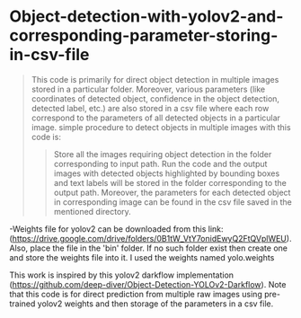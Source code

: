 # Object-detection-with-yolov2-and-corresponding-parameter-storing-in-csv-file
> This code is primarily for direct object detection in multiple images stored in a particular folder. Moreover, various parameters (like coordinates of detected object, confidence in the object detection, detected label, etc.) are also stored in a csv file where each row correspond to the parameters of all detected objects in a particular image.
> simple procedure to detect objects in multiple images with this code is:
>> Store all the images requiring object detection in the folder corresponding to input path. Run the code and the output images with detected objects highlighted by bounding boxes and text labels will be stored in the folder corresponding to the output path. Moreover, the parameters for each detected object in corresponding image can be found in the csv file saved in the mentioned directory. 

-Weights file for yolov2 can be downloaded from this link: (https://drive.google.com/drive/folders/0B1tW_VtY7onidEwyQ2FtQVplWEU). Also, place the file in the 'bin' folder. If no such folder exist then create one and store the weights file into it. I used the weights named yolo.weights

This work is inspired by this yolov2 darkflow implementation (https://github.com/deep-diver/Object-Detection-YOLOv2-Darkflow).
Note that this code is for direct prediction from multiple raw images using pre-trained yolov2 weights and then storage of the parameters in a csv file.
